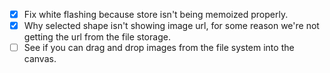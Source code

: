 - [x] Fix white flashing because store isn't being memoized properly.
- [x] Why selected shape isn't showing image url, for some reason we're not getting the url from the file storage.
- [ ] See if you can drag and drop images from the file system into the canvas.
